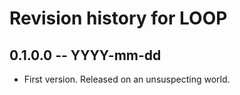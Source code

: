 # Revision history for LOOP

## 0.1.0.0  -- YYYY-mm-dd

* First version. Released on an unsuspecting world.
